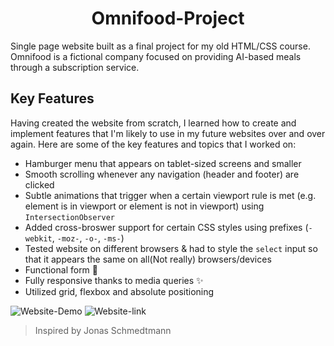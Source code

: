 <h1 align ="center">Omnifood-Project</h1>
Single page website built as a final project for my old HTML/CSS course. Omnifood is a fictional company focused on providing AI-based meals through a subscription service. 

## Key Features
Having created the website from scratch, I learned how to create and implement features that I'm likely to use in my future websites over and over again. Here are some of the key features and topics that I worked on:

- Hamburger menu that appears on tablet-sized screens and smaller
- Smooth scrolling whenever any navigation (header and footer) are clicked
- Subtle animations that trigger when a certain viewport rule is met (e.g. element is in viewport or element is not in viewport) using `IntersectionObserver`
- Added cross-broswer support for certain CSS styles using prefixes (`-webkit`, `-moz-`, `-o-`, `-ms-`)
- Tested website on different browsers & had to style the `select` input so that it appears the same on all(Not really) browsers/devices
- Functional form 💌
- Fully responsive thanks to media queries ✨
- Utilized grid, flexbox and absolute positioning

![Website-Demo](https://github.com/subhadeeppaul/HTML-CSS-Practice/blob/main/Omnifood-Project/Website-demo.gif)
![Website-link](https://omnifood-subhadeep.netlify.app/)

>Inspired by Jonas Schmedtmann
